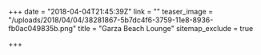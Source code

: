 +++
date = "2018-04-04T21:45:39Z"
link = ""
teaser_image = "/uploads/2018/04/04/38281867-5b7dc4f6-3759-11e8-8936-fb0ac049835b.png"
title = "Garza Beach Lounge"
sitemap_exclude = true

+++
